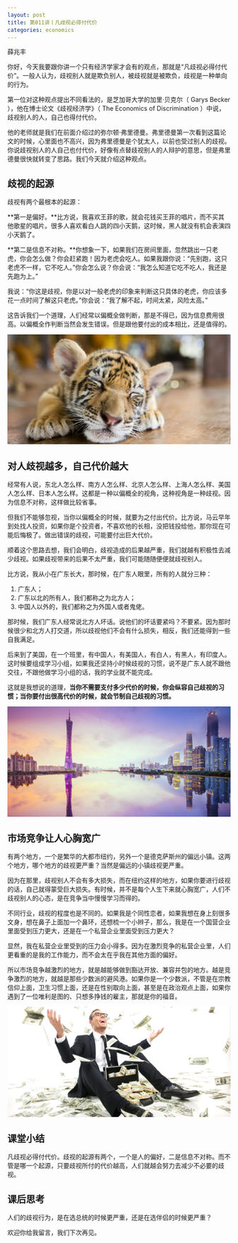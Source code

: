 ```yaml
---
layout: post
title: 第011讲丨凡歧视必得付代价
categories: economics
---
```


薛兆丰

你好，今天我要跟你讲一个只有经济学家才会有的观点，那就是“凡歧视必得付代价”。一般人认为，歧视别人就是欺负别人，被歧视就是被欺负，歧视是一种单向的行为。

第一位对这种观点提出不同看法的，是芝加哥大学的加里·贝克尔（ Garys Becker ），他在博士论文《歧视经济学》（ The Economics of Discrimination ）中说，歧视别人的人，自己也得付代价。

他的老师就是我们在前面介绍过的弥尔顿·弗里德曼。弗里德曼第一次看到这篇论文的时候，心里面也不高兴，因为弗里德曼是个犹太人，以前也受过别人的歧视。你说歧视别人的人自己也付代价，好像有点替歧视别人的人辩护的意思，但是弗里德曼很快就转变了思路。我们今天就介绍这种观点。

## 歧视的起源

歧视有两个最根本的起源：

**第一是偏好。**比方说，我喜欢王菲的歌，就会花钱买王菲的唱片，而不买其他歌星的唱片。很多人喜欢看白人跳的四小天鹅，这时候，黑人就没有机会表演四小天鹅了。

**第二是信息不对称。**你想象一下，如果我们在房间里面，忽然跳出一只老虎，你会怎么做？你会赶紧跑！因为老虎会吃人。如果我跟你说：“先别跑，这只老虎不一样，它不吃人。”你会怎么说？你会说：“我怎么知道它吃不吃人，我还是先跑为上。”

我说：“你这是歧视，你是以对一般老虎的印象来判断这只具体的老虎，你应该多花一点时间了解这只老虎。”你会说：“我了解不起，时间太紧，风险太高。”

这告诉我们一个道理，人们经常以偏概全做判断，那是不得已，因为信息费用很高。以偏概全作判断当然会发生错误。但是跟他要付出的成本相比，还是值得的。

![](/assets/economics/images/2017/03/08/a.png)

## 对人歧视越多，自己代价越大

经常有人说，东北人怎么样、南方人怎么样、北京人怎么样、上海人怎么样、美国人怎么样、日本人怎么样。这都是一种以偏概全的视角，这种视角是一种歧视。因为信息不对称，这样做比较省事。

但我们不能够忽视，当你以偏概全的时候，就要为之付出代价。比方说，马云早年到处找人投资，如果你是个投资者，不喜欢他的长相，没把钱投给他，那你现在可能后悔极了。做出错误的歧视，可能要付出巨大代价。

顺着这个思路去想，我们会明白，歧视造成的后果越严重，我们就越有积极性去减少歧视。如果歧视带来的后果不太严重，我们可能随随便便就歧视别人。

比方说，我从小在广东长大，那时候，在广东人眼里，所有的人就分三种：

1. 广东人；
2. 广东以北的所有人，我们都称之为北方人；
3. 中国人以外的，我们都称之为外国人或者鬼佬。

那时候，我们广东人经常说北方人坏话。说他们的坏话要紧吗？不要紧。因为那时候很少和北方人打交道，所以歧视他们不会有什么损失，相反，我们还能得到一些自我满足。

后来到了美国，在一个班里，有中国人，有美国人，有白人，有黑人，有印度人。这时候要组成学习小组，如果我还坚持小时候歧视的习惯，说不是广东人就不跟他交往，不跟他做学习小组的话，我的学业就不能完成。

这就是我想说的道理，**当你不需要支付多少代价的时候，你会纵容自己歧视的习惯；当你要付出很高代价的时候，就会节制自己歧视的习惯。**

![](/assets/economics/images/2017/03/08/b.png)

## 市场竞争让人心胸宽广

有两个地方，一个是繁华的大都市纽约，另外一个是德克萨斯州的偏远小镇。这两个地方，哪个地方的歧视更严重？当然是偏远的小镇歧视更严重。

因为在那里，歧视别人不会有多大损失，而在纽约这样的地方，如果你要进行歧视的话，自己就得蒙受巨大损失。有时候，并不是每个人生下来就心胸宽广，人们不歧视别人的心态，是在竞争当中慢慢学习而得的。

不同行业，歧视的程度也是不同的。如果我是个同性恋者，如果我想在身上刻很多文身，想在鼻子上面加一个鼻环，还想梳一个小辫子，那么，我是在一个国营企业里面受到压力更大，还是在一个私营企业里面受到压力更大？

显然，我在私营企业里受到的压力会小得多。因为在激烈竞争的私营企业里，人们更看重的是我的工作能力，而不会太在乎我在其他方面的偏好。

所以市场竞争越激烈的地方，就是越能够做到豁达开放、兼容并包的地方。越是竞争激烈的地方，就越是那些少数派的避风港。如果你是一个少数派，不管是在宗教信仰上面，卫生习惯上面，还是在性别取向上面，甚至是在政治观点上面，如果你遇到了一位唯利是图的、只想多挣钱的雇主，那就是你的福音。

![](/assets/economics/images/2017/03/08/c.png)

## 课堂小结

凡歧视必得付代价。歧视的起源有两个，一个是人的偏好，二是信息不对称。而不管是哪一个起源，只要歧视所付的代价越高，人们就越会努力去减少不必要的歧视。

## 课后思考

人们的歧视行为，是在选总统的时候更严重，还是在选伴侣的时候更严重？

欢迎你给我留言，我们下次再见。